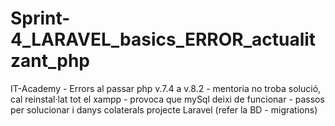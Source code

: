# Sprint-4_LARAVEL_basics_ERROR_actualitzant_php
IT-Academy - Errors al passar php v.7.4 a v.8.2 - mentoria no troba solució, cal reinstal·lat tot el xampp - provoca que mySql deixi de funcionar - passos per solucionar i danys colaterals projecte Laravel (refer la BD - migrations)
